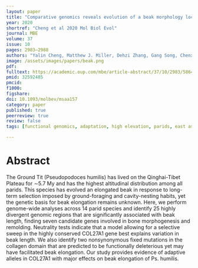 ```yaml
---
layout: paper
title: "Comparative genomics reveals evolution of a beak morphology locus in a high-altitude songbird"
year: 2020
shortref: "Cheng et al 2020 Mol Biol Evol"
journal: MBE
volume: 37
issue: 10
pages: 2983–2988
authors: "Yalin Cheng, Matthew J. Miller, Dehzi Zhang, Gang Song, Chenxi Jia, Yanhua Qu, Fumin Lei"
image: /assets/images/papers/beak.png
pdf:
fulltext: https://academic.oup.com/mbe/article-abstract/37/10/2983/5864032?redirectedFrom=fulltext
pmid: 32592485
pmcid:
f1000:
figshare:
doi: 10.1093/molbev/msaa157
category: paper
published: true
peerreview: true
review: false
tags: [functional genomics, adaptation, high elevation, parids, east asia, china]

---
```


# Abstract
The Ground Tit (Pseudopodoces humilis) has lived on the Qinghai-Tibet Plateau for ∼5.7 My and has the highest altitudinal distribution among all parids. This species has evolved an elongated beak in response to long-term selection imposed by ground-foraging and cavity-nesting habits, yet the genetic basis for beak elongation remains unknown. Here, we perform genome-wide analyses across 14 parid species and identify 25 highly divergent genomic regions that are significantly associated with beak length, finding seven candidate genes involved in bone morphogenesis and remolding. Neutrality tests indicate that a model allowing for a selective sweep in the highly conserved COL27A1 gene best explains variation in beak length. We also identify two nonsynonymous fixed mutations in the collagen domain that are predicted to be functionally deleterious yet may have facilitated beak elongation. Our study provides evidence of adaptive alleles in COL27A1 with major effects on beak elongation of Ps. humilis.
